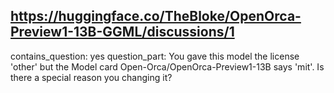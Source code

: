 ## https://huggingface.co/TheBloke/OpenOrca-Preview1-13B-GGML/discussions/1

contains_question: yes
question_part: You gave this model the license 'other' but the Model card Open-Orca/OpenOrca-Preview1-13B says 'mit'. Is there a special reason you changing it?